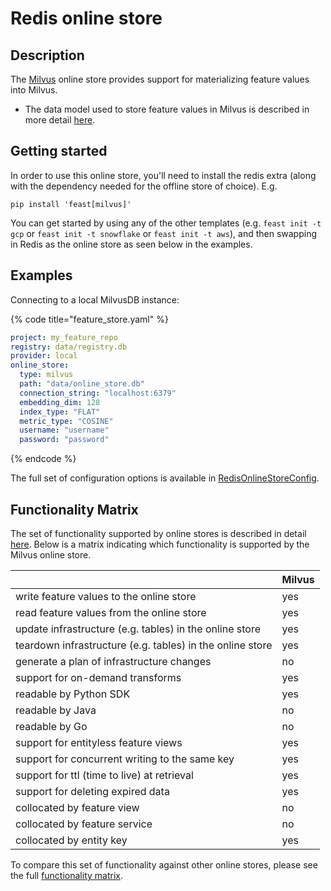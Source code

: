 # Redis online store

## Description

The [Milvus](https://milvus.io/) online store provides support for materializing feature values into Milvus.

* The data model used to store feature values in Milvus is described in more detail [here](../../specs/online\_store\_format.md).

## Getting started
In order to use this online store, you'll need to install the redis extra (along with the dependency needed for the offline store of choice). E.g.

`pip install 'feast[milvus]'`

You can get started by using any of the other templates (e.g. `feast init -t gcp` or `feast init -t snowflake` or `feast init -t aws`), and then swapping in Redis as the online store as seen below in the examples.

## Examples

Connecting to a local MilvusDB instance:

{% code title="feature_store.yaml" %}
```yaml
project: my_feature_repo
registry: data/registry.db
provider: local
online_store:
  type: milvus
  path: "data/online_store.db"
  connection_string: "localhost:6379"
  embedding_dim: 128
  index_type: "FLAT"
  metric_type: "COSINE"
  username: "username"
  password: "password"
```
{% endcode %}


The full set of configuration options is available in [RedisOnlineStoreConfig](https://rtd.feast.dev/en/latest/#feast.infra.online_stores.redis.RedisOnlineStoreConfig).

## Functionality Matrix

The set of functionality supported by online stores is described in detail [here](overview.md#functionality).
Below is a matrix indicating which functionality is supported by the Milvus online store.

|                                                           | Milvus |
| :-------------------------------------------------------- |:-------|
| write feature values to the online store                  | yes    |
| read feature values from the online store                 | yes    |
| update infrastructure (e.g. tables) in the online store   | yes    |
| teardown infrastructure (e.g. tables) in the online store | yes    |
| generate a plan of infrastructure changes                 | no     |
| support for on-demand transforms                          | yes    |
| readable by Python SDK                                    | yes    |
| readable by Java                                          | no     |
| readable by Go                                            | no     |
| support for entityless feature views                      | yes    |
| support for concurrent writing to the same key            | yes    |
| support for ttl (time to live) at retrieval               | yes    |
| support for deleting expired data                         | yes    |
| collocated by feature view                                | no     |
| collocated by feature service                             | no     |
| collocated by entity key                                  | yes    |

To compare this set of functionality against other online stores, please see the full [functionality matrix](overview.md#functionality-matrix).
